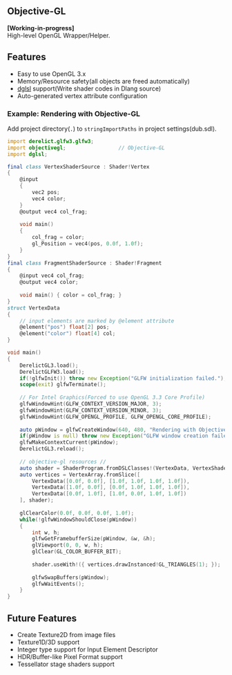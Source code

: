 Objective-GL
---

**[Working-in-progress]**  
High-level OpenGL Wrapper/Helper.

## Features

- Easy to use OpenGL 3.x
- Memory/Resource safety(all objects are freed automatically)
- [dglsl](http://code.dlang.org/packages/dglsl) support(Write shader codes in Dlang source)
- Auto-generated vertex attribute configuration

### Example: Rendering with Objective-GL

Add project directory(`.`) to `stringImportPaths` in project settings(dub.sdl).

```d
import derelict.glfw3.glfw3;
import objectivegl;					// Objective-GL
import dglsl;

final class VertexShaderSource : Shader!Vertex
{
	@input
	{
		vec2 pos;
		vec4 color;
	}
	@output vec4 col_frag;
	
	void main()
	{
		col_frag = color;
		gl_Position = vec4(pos, 0.0f, 1.0f);
	}
}
final class FragmentShaderSource : Shader!Fragment
{
	@input vec4 col_frag;
	@output vec4 color;
	
	void main() { color = col_frag; }
}
struct VertexData
{
	// input elements are marked by @element attribute
	@element("pos") float[2] pos;
	@element("color") float[4] col;
}

void main()
{
	DerelictGL3.load();
	DerelictGLFW3.load();
	if(!glfwInit()) throw new Exception("GLFW initialization failed.");
	scope(exit) glfwTerminate();
	
	// For Intel Graphics(Forced to use OpenGL 3.3 Core Profile)
	glfwWindowHint(GLFW_CONTEXT_VERSION_MAJOR, 3);
	glfwWindowHint(GLFW_CONTEXT_VERSION_MINOR, 3);
	glfwWindowHint(GLFW_OPENGL_PROFILE, GLFW_OPENGL_CORE_PROFILE);
	
	auto pWindow = glfwCreateWindow(640, 480, "Rendering with Objective-GL", null, null);
	if(pWindow is null) throw new Exception("GLFW window creation failed.");
	glfwMakeContextCurrent(pWindow);
	DerelictGL3.reload();
	
	// objective-gl resources //
	auto shader = ShaderProgram.fromDSLClasses!(VertexData, VertexShaderSource, FragmentShaderSource);
	auto vertices = VertexArray.fromSlice([
		VertexData([0.0f, 0.0f], [1.0f, 1.0f, 1.0f, 1.0f]),
		VertexData([1.0f, 0.0f], [0.0f, 1.0f, 1.0f, 1.0f]),
		VertexData([0.0f, 1.0f], [1.0f, 0.0f, 1.0f, 1.0f])
	], shader);
	
	glClearColor(0.0f, 0.0f, 0.0f, 1.0f);
	while(!glfwWindowShouldClose(pWindow))
	{
		int w, h;
		glfwGetFramebufferSize(pWindow, &w, &h);
		glViewport(0, 0, w, h);
		glClear(GL_COLOR_BUFFER_BIT);
		
		shader.useWith!({ vertices.drawInstanced!GL_TRIANGLES(1); });
		
		glfwSwapBuffers(pWindow);
		glfwWaitEvents();
	}
}
```

## Future Features

- Create Texture2D from image files
- Texture1D/3D support
- Integer type support for Input Element Descriptor
- HDR/Buffer-like Pixel Format support
- Tessellator stage shaders support
